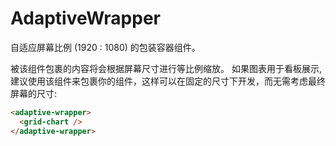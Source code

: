 # AdaptiveWrapper

自适应屏幕比例 (1920 : 1080) 的包装容器组件。

被该组件包裹的内容将会根据屏幕尺寸进行等比例缩放。 如果图表用于看板展示, 建议使用该组件来包裹你的组件，这样可以在固定的尺寸下开发，而无需考虑最终屏幕的尺寸:

```html
<adaptive-wrapper>
  <grid-chart />
</adaptive-wrapper>
```

